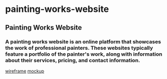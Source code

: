 # painting-works-website
## Painting Works Website

### A painting works website is an online platform that showcases the work of professional painters. These websites typically feature a portfolio of the painter's work, along with information about their services, pricing, and contact information.


[wireframe](https://www.figma.com/file/PFb3eQE8hrOMEmbLtJH9c8/protoflio-wireframe?type=design&node-id=0%3A1&mode=design&t=1LtRglpjUFrmTib5-1)
[mockup](https://www.figma.com/file/qLj2FoTMjGx0rA9XNbiCrx/Untitled?type=design&node-id=0%3A1&mode=design&t=QhW5Qm3kxZjcKxER-1)

